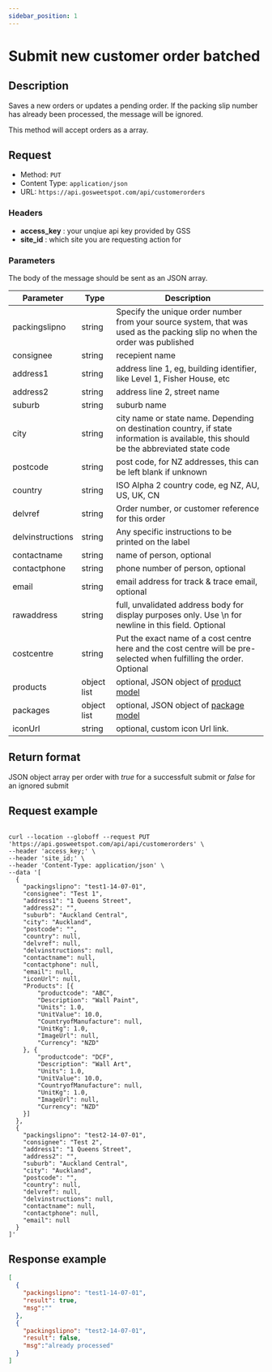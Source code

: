```yaml
---
sidebar_position: 1
---
```


# Submit new customer order batched

## Description

Saves a new orders or updates a pending order. If the packing slip number has already been processed, the message will be ignored.

This method will accept orders as a array.

## Request

-   Method: `PUT`
-   Content Type: `application/json`
-   URL: `https://api.gosweetspot.com/api/customerorders`

### Headers

-   **access_key** : your unqiue api key provided by GSS
-   **site_id** : which site you are requesting action for

### Parameters

The body of the message should be sent as an JSON array.

| Parameter        | Type        | Description                                                                                                                             |
| ---------------- | ----------- | --------------------------------------------------------------------------------------------------------------------------------------- |
| packingslipno    | string      | Specify the unique order number from your source system, that was used as the packing slip no when the order was published              |
| consignee        | string      | recepient name                                                                                                                          |
| address1         | string      | address line 1, eg, building identifier, like Level 1, Fisher House, etc                                                                |
| address2         | string      | address line 2, street name                                                                                                             |
| suburb           | string      | suburb name                                                                                                                             |
| city             | string      | city name or state name. Depending on destination country, if state information is available, this should be the abbreviated state code |
| postcode         | string      | post code, for NZ addresses, this can be left blank if unknown                                                                          |
| country          | string      | ISO Alpha 2 country code, eg NZ, AU, US, UK, CN                                                                                         |
| delvref          | string      | Order number, or customer reference for this order                                                                                      |
| delvinstructions | string      | Any specific instructions to be printed on the label                                                                                    |
| contactname      | string      | name of person, optional                                                                                                                |
| contactphone     | string      | phone number of person, optional                                                                                                        |
| email            | string      | email address for track &amp; trace email, optional                                                                                     |
| rawaddress       | string      | full, unvalidated address body for display purposes only. Use \\n for newline in this field. Optional                                   |
| costcentre       | string      | Put the exact name of a cost centre here and the cost centre will be pre-selected when fulfilling the order. Optional                   |
| products         | object list | optional, JSON object of [product model](/docs/models/product-model.md)                                                                 |
| packages         | object list | optional, JSON object of [package model](/docs/models/customer-order-package-model.md)                                                  |
| iconUrl          | string      | optional, custom icon Url link.                                                                                                         |

## Return format

JSON object array per order with _true_ for a successfult submit or _false_ for an ignored submit

## Request example

```Curl

curl --location --globoff --request PUT 'https://api.gosweetspot.com/api/api/customerorders' \
--header 'access_key;' \
--header 'site_id;' \
--header 'Content-Type: application/json' \
--data '[
  {
    "packingslipno": "test1-14-07-01",
    "consignee": "Test 1",
    "address1": "1 Queens Street",
    "address2": "",
    "suburb": "Auckland Central",
    "city": "Auckland",
    "postcode": "",
    "country": null,
    "delvref": null,
    "delvinstructions": null,
    "contactname": null,
    "contactphone": null,
    "email": null,
    "iconUrl": null,
    "Products": [{
        "productcode": "ABC",
        "Description": "Wall Paint",
        "Units": 1.0,
        "UnitValue": 10.0,
        "CountryofManufacture": null,
        "UnitKg": 1.0,
        "ImageUrl": null,
        "Currency": "NZD"
    }, {
        "productcode": "DCF",
        "Description": "Wall Art",
        "Units": 1.0,
        "UnitValue": 10.0,
        "CountryofManufacture": null,
        "UnitKg": 1.0,
        "ImageUrl": null,
        "Currency": "NZD"
    }]
  },
  {
    "packingslipno": "test2-14-07-01",
    "consignee": "Test 2",
    "address1": "1 Queens Street",
    "address2": "",
    "suburb": "Auckland Central",
    "city": "Auckland",
    "postcode": "",
    "country": null,
    "delvref": null,
    "delvinstructions": null,
    "contactname": null,
    "contactphone": null,
    "email": null
  }
]'

```

## Response example

```Json
[
  {
    "packingslipno": "test1-14-07-01",
    "result": true,
    "msg":""
  },
  {
    "packingslipno": "test2-14-07-01",
    "result": false,
    "msg":"already processed"
  }
]
```
